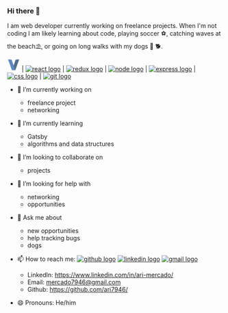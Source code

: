 ### Hi there 👋

I am web developer currently working on freelance projects. When I'm not coding I am likely learning about code, playing soccer ⚽, catching waves at the beach⛱️, or going on long walks with my dogs 🐶 🐕.

[<img src="https://raw.githubusercontent.com/github/explore/cfd26557025b2ccaa2d3d25f3e518e29ebea05c5/topics/v/v.png" alt="visual studio code logo" width="30" height="30">](https://vlang.io/)  | [<img src="https://raw.githubusercontent.com/jalbertsr/logo-badge-images/master/img/react_logo.png" alt="react logo" width="38">](https://facebook.github.io/react/)  | [<img src="https://cdn.svgporn.com/logos/redux.svg" alt="redux logo" width="30" height="30">](https://redux.js.org/)  |  [<img src="https://cdn.svgporn.com/logos/nodejs.svg" alt="node logo" width="30" height="30">](https://nodejs.org/en/) |  [<img src="https://cdn.svgporn.com/logos/express.svg" alt="express logo" width="30" height="30">](http://expressjs.com/) | [<img src="https://cdn.svgporn.com/logos/css-3.svg" alt="css logo" width="24">](https://www.w3.org/TR/CSS/)  | [<img src="https://cdn.svgporn.com/logos/git.svg" alt="git logo" width="30" height="30">](https://git-scm.com/)


- 🔭 I’m currently working on
    - freelance project
    - networking
- 🌱 I’m currently learning
    - Gatsby
    - algorithms and data structures
- 👯 I’m looking to collaborate on
    - projects
- 🤔 I’m looking for help with
    - networking
    - opportunities
- 💬 Ask me about
    - new opportunities
    - help tracking bugs 
    - dogs
- 📫 How to reach me: 
    [<img src="https://cdn.svgporn.com/logos/github-icon.svg" alt="github logo" width="34" height="34">](https://github.com/ari7946/)  [<img src="https://cdn.svgporn.com/logos/linkedin.svg" alt="linkedin logo" width="24" height="34">](https://www.linkedin.com/in/ari-mercado/)  [<img src="https://cdn.svgporn.com/logos/google-gmail.svg" alt="gmail logo" width="24" height="34">](mercado7946@gmail.com)
    - LinkedIn: https://www.linkedin.com/in/ari-mercado/
    - Email: mercado7946@gmail.com
    - Github: https://github.com/ari7946/

- 😄 Pronouns: He/him

